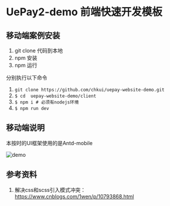 # UePay2-demo 前端快速开发模板

## 移动端案例安装
1. git clone 代码到本地
2. npm 安装
3. npm 运行

分别执行以下命令
1. `git clone https://github.com/chkui/uepay-website-demo.git`
1. `$ cd  uepay-website-demo/client`
1. `$ npm i # 必须有nodejs环境`
1. `$ npm run dev`

## 移动端说明
本按时的UI框架使用的是Antd-mobile

![demo](http://file.mahoooo.com/res/file/uepay-website-demo-2019-05-07.png)

## 参考资料

1. 解决css和scss引入模式冲突：https://www.cnblogs.com/1wen/p/10793868.html
